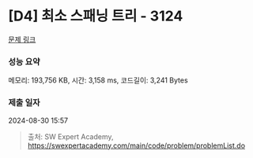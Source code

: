 # [D4] 최소 스패닝 트리 - 3124 

[문제 링크](https://swexpertacademy.com/main/code/problem/problemDetail.do?contestProbId=AV_mSnmKUckDFAWb) 

### 성능 요약

메모리: 193,756 KB, 시간: 3,158 ms, 코드길이: 3,241 Bytes

### 제출 일자

2024-08-30 15:57



> 출처: SW Expert Academy, https://swexpertacademy.com/main/code/problem/problemList.do
